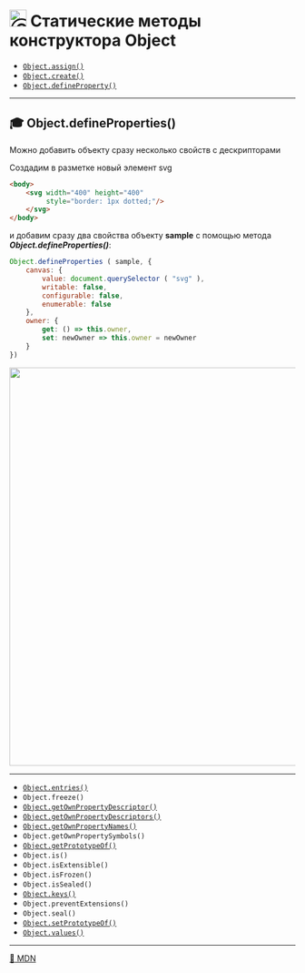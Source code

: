 # <img src="https://avatars2.githubusercontent.com/u/19735284?s=40&v=4" width="30" title="Ⓒ Irina Fylyppova ( garevna ) 2019"/> Статические методы конструктора  Object

* <a href="Object.assign">`Object.assign()`</a>
* <a href="Object.create">`Object.create()`</a>
* <a href="Object.defineProperty">`Object.defineProperty()`</a>
***
## :mortar_board: Object.defineProperties()
Можно добавить объекту сразу несколько свойств с дескрипторами

Создадим в разметке новый элемент   svg
```html
<body>
    <svg width="400" height="400"
         style="border: 1px dotted;"/>
    </svg>
</body>
```
и добавим сразу два свойства объекту **sample** с помощью метода **_Object.defineProperties()_**:
```javascript
Object.defineProperties ( sample, {
    canvas: {
        value: document.querySelector ( "svg" ),
        writable: false,
        configurable: false,
        enumerable: false
    },
    owner: {
        get: () => this.owner,
        set: newOwner => this.owner = newOwner
    }
})
```
<img src="https://lh3.googleusercontent.com/e2VuWmeLvjOpFj4NoiZN93QXyrZUgr8S8cSxUDvPvaq7FWQEngz0jNtM63z70TOjow4YGiLMQ_a2_77Q6id0Lk93kpqm4MQJKWBzzj1jT-x8jkAKmisADDgnsMuo7F3zc_6yxf-z5jKG0mY" width="700"/>

***
* <a href="Object.entries">`Object.entries()`</a>
* `Object.freeze()`
* <a href="Object.getOwnPropertyDescriptor">`Object.getOwnPropertyDescriptor()`</a>
* <a href="Object.getOwnPropertyDescriptors">`Object.getOwnPropertyDescriptors()`</a>
* <a href="Object.getOwnPropertyNames">`Object.getOwnPropertyNames()`</a>
* `Object.getOwnPropertySymbols()`
* <a href="">`Object.getPrototypeOf()`</a>
* `Object.is()`
* `Object.isExtensible()`
* `Object.isFrozen()`
* `Object.isSealed()`
* <a href="Object.keys">`Object.keys()`</a>
* `Object.preventExtensions()`
* `Object.seal()`
* <a href="">`Object.setPrototypeOf()`</a>
* <a href="Object.values">`Object.values()`</a>

***
[:link: MDN](https://developer.mozilla.org/en-US/docs/Web/JavaScript/Reference/Global_Objects/Object)

